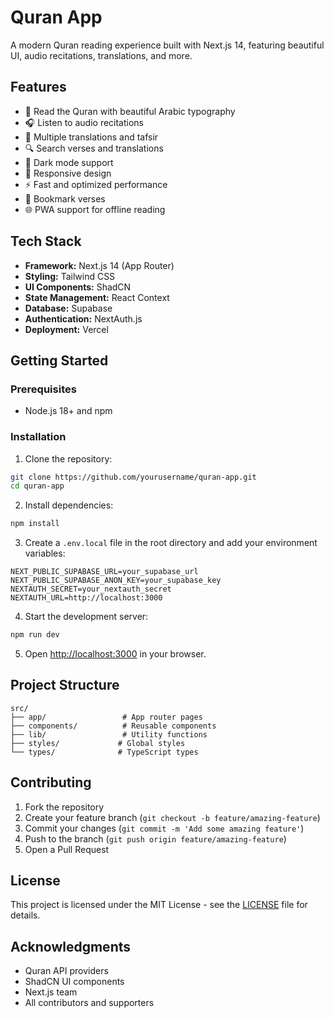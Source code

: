 # Quran App

A modern Quran reading experience built with Next.js 14, featuring beautiful UI, audio recitations, translations, and more.

## Features

- 📖 Read the Quran with beautiful Arabic typography
- 🎧 Listen to audio recitations
- 📝 Multiple translations and tafsir
- 🔍 Search verses and translations
- 🌙 Dark mode support
- 📱 Responsive design
- ⚡ Fast and optimized performance
- 📌 Bookmark verses
- 🌐 PWA support for offline reading

## Tech Stack

- **Framework:** Next.js 14 (App Router)
- **Styling:** Tailwind CSS
- **UI Components:** ShadCN
- **State Management:** React Context
- **Database:** Supabase
- **Authentication:** NextAuth.js
- **Deployment:** Vercel

## Getting Started

### Prerequisites

- Node.js 18+ and npm

### Installation

1. Clone the repository:
```bash
git clone https://github.com/yourusername/quran-app.git
cd quran-app
```

2. Install dependencies:
```bash
npm install
```

3. Create a `.env.local` file in the root directory and add your environment variables:
```env
NEXT_PUBLIC_SUPABASE_URL=your_supabase_url
NEXT_PUBLIC_SUPABASE_ANON_KEY=your_supabase_key
NEXTAUTH_SECRET=your_nextauth_secret
NEXTAUTH_URL=http://localhost:3000
```

4. Start the development server:
```bash
npm run dev
```

5. Open [http://localhost:3000](http://localhost:3000) in your browser.

## Project Structure

```
src/
├── app/                 # App router pages
├── components/          # Reusable components
├── lib/                 # Utility functions
├── styles/             # Global styles
└── types/              # TypeScript types
```

## Contributing

1. Fork the repository
2. Create your feature branch (`git checkout -b feature/amazing-feature`)
3. Commit your changes (`git commit -m 'Add some amazing feature'`)
4. Push to the branch (`git push origin feature/amazing-feature`)
5. Open a Pull Request

## License

This project is licensed under the MIT License - see the [LICENSE](LICENSE) file for details.

## Acknowledgments

- Quran API providers
- ShadCN UI components
- Next.js team
- All contributors and supporters
